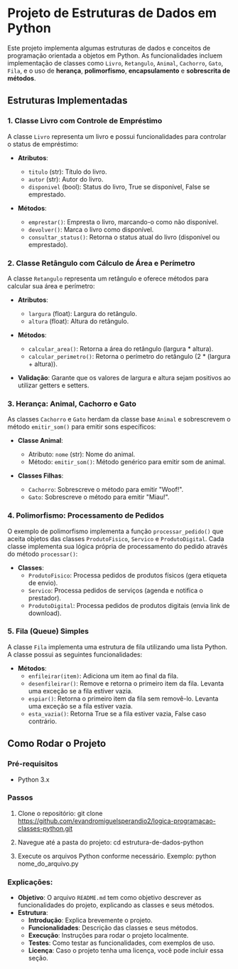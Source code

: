 # Projeto de Estruturas de Dados em Python

Este projeto implementa algumas estruturas de dados e conceitos de programação orientada a objetos em Python. As funcionalidades incluem implementação de classes como `Livro`, `Retangulo`, `Animal`, `Cachorro`, `Gato`, `Fila`, e o uso de **herança**, **polimorfismo**, **encapsulamento** e **sobrescrita de métodos**.

## Estruturas Implementadas

### 1. **Classe Livro com Controle de Empréstimo**

A classe `Livro` representa um livro e possui funcionalidades para controlar o status de empréstimo:

- **Atributos**:
  - `titulo` (str): Título do livro.
  - `autor` (str): Autor do livro.
  - `disponivel` (bool): Status do livro, True se disponível, False se emprestado.

- **Métodos**:
  - `emprestar()`: Empresta o livro, marcando-o como não disponível.
  - `devolver()`: Marca o livro como disponível.
  - `consultar_status()`: Retorna o status atual do livro (disponível ou emprestado).

### 2. **Classe Retângulo com Cálculo de Área e Perímetro**

A classe `Retangulo` representa um retângulo e oferece métodos para calcular sua área e perímetro:

- **Atributos**:
  - `largura` (float): Largura do retângulo.
  - `altura` (float): Altura do retângulo.

- **Métodos**:
  - `calcular_area()`: Retorna a área do retângulo (largura * altura).
  - `calcular_perimetro()`: Retorna o perímetro do retângulo (2 * (largura + altura)).

- **Validação**: Garante que os valores de largura e altura sejam positivos ao utilizar getters e setters.

### 3. **Herança: Animal, Cachorro e Gato**

As classes `Cachorro` e `Gato` herdam da classe base `Animal` e sobrescrevem o método `emitir_som()` para emitir sons específicos:

- **Classe Animal**: 
  - Atributo: `nome` (str): Nome do animal.
  - Método: `emitir_som()`: Método genérico para emitir som de animal.

- **Classes Filhas**:
  - `Cachorro`: Sobrescreve o método para emitir "Woof!".
  - `Gato`: Sobrescreve o método para emitir "Miau!".

### 4. **Polimorfismo: Processamento de Pedidos**

O exemplo de polimorfismo implementa a função `processar_pedido()` que aceita objetos das classes `ProdutoFisico`, `Servico` e `ProdutoDigital`. Cada classe implementa sua lógica própria de processamento do pedido através do método `processar()`:

- **Classes**:
  - `ProdutoFisico`: Processa pedidos de produtos físicos (gera etiqueta de envio).
  - `Servico`: Processa pedidos de serviços (agenda e notifica o prestador).
  - `ProdutoDigital`: Processa pedidos de produtos digitais (envia link de download).

### 5. **Fila (Queue) Simples**

A classe `Fila` implementa uma estrutura de fila utilizando uma lista Python. A classe possui as seguintes funcionalidades:

- **Métodos**:
  - `enfileirar(item)`: Adiciona um item ao final da fila.
  - `desenfileirar()`: Remove e retorna o primeiro item da fila. Levanta uma exceção se a fila estiver vazia.
  - `espiar()`: Retorna o primeiro item da fila sem removê-lo. Levanta uma exceção se a fila estiver vazia.
  - `esta_vazia()`: Retorna True se a fila estiver vazia, False caso contrário.

## Como Rodar o Projeto

### Pré-requisitos

- Python 3.x

### Passos

1. Clone o repositório:
   git clone https://github.com/evandromiguelsperandio2/logica-programacao-classes-python.git
   
2. Navegue até a pasta do projeto:
  cd estrutura-de-dados-python

3. Execute os arquivos Python conforme necessário.
Exemplo:
python nome_do_arquivo.py



### Explicações:
- **Objetivo**: O arquivo `README.md` tem como objetivo descrever as funcionalidades do projeto, explicando as classes e seus métodos.
- **Estrutura**:
  - **Introdução**: Explica brevemente o projeto.
  - **Funcionalidades**: Descrição das classes e seus métodos.
  - **Execução**: Instruções para rodar o projeto localmente.
  - **Testes**: Como testar as funcionalidades, com exemplos de uso.
  - **Licença**: Caso o projeto tenha uma licença, você pode incluir essa seção.
